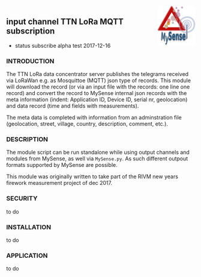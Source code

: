 <img src="images/MySense-logo.png" align=right width=100>

## input channel TTN LoRa MQTT subscription
* status subscribe alpha test 2017-12-16
### INTRODUCTION
The TTN LoRa data concentrator server publishes the telegrams received via LoRaWan e.g. as Mosquittoe (MQTT) json type of records.
This module will download the record (or via an input file with the records: one line one record) and convert the record to MySense internal json records with the meta information (indent: Application ID, Device ID, serial nr, geolocation) and data record (time and fields with measurements).

The meta data is completed with information from an adminstration file (geolocation, street, village, country, description, comment, etc.).

### DESCRIPTION
The module script can be run standalone while using output channels and modules from MySense, as well via `MySense.py`. As such different outpout formats supported by MySense are possible.

This module was originally written to take part of the RIVM new years firework measurement project of dec 2017.
### SECURITY
to do

### INSTALLATION
to do

### APPLICATION
to do
